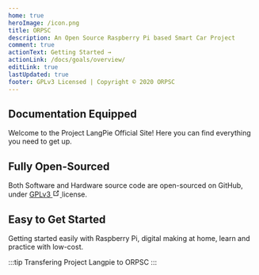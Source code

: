 ```yaml
---
home: true
heroImage: /icon.png
title: ORPSC
description: An Open Source Raspberry Pi based Smart Car Project
comment: true
actionText: Getting Started →
actionLink: /docs/goals/overview/
editLink: true
lastUpdated: true
footer: GPLv3 Licensed | Copyright © 2020 ORPSC
---
```


<div style="text-align: center">
  <Bit/>
</div>

<div class="features">
  <div class="feature">
    <h2>
      Documentation Equipped
    </h2>
    <p>
      Welcome to the Project LangPie Official Site! Here you can find everything you need to get up.
    </p>
  </div>
  <div class="feature">
    <h2>
      Fully Open-Sourced
    </h2>
    <p>
      Both Software and Hardware source code are open-sourced on GitHub, under 
      <a href="https://www.gnu.org/licenses/gpl-3.0.html" target="_blank" rel="noopener noreferrer">
        GPLv3
      <svg xmlns="http://www.w3.org/2000/svg" aria-hidden="true" x="0px" y="0px" viewBox="0 0 100 100" width="15" height="15" class="icon outbound"><path fill="currentColor" d="M18.8,85.1h56l0,0c2.2,0,4-1.8,4-4v-32h-8v28h-48v-48h28v-8h-32l0,0c-2.2,0-4,1.8-4,4v56C14.8,83.3,16.6,85.1,18.8,85.1z"></path><polygon fill="currentColor" points="45.7,48.7 51.3,54.3 77.2,28.5 77.2,37.2 85.2,37.2 85.2,14.9 62.8,14.9 62.8,22.9 71.5,22.9"></polygon></svg>
      </a> 
      license.
    </p>
  </div>
  <div class="feature">
    <h2>
      Easy to Get Started
    </h2>
    <p>
      Getting started easily with Raspberry Pi, digital making at home, learn and practice with low-cost.
    </p>
  </div>
</div>

:::tip
Transfering Project Langpie to ORPSC
:::

<br/>
